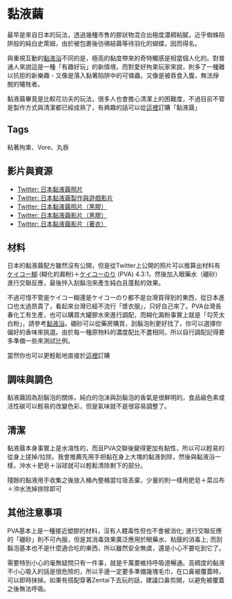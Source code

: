 黏液繭
=====
最早是來自日本的玩法，透過幾種市售的膠狀物混合出極度濃稠粘膩，近乎蜘蛛陷阱般的純白史萊姆，由於被包裹後彷彿結繭等待羽化的蝴蝶，因而得名。

與重視互動的[黏液浴](slime_bath.md)不同的是，極高的黏度帶來的奇特觸感是相當個人化的。對普通人來說這是一種「有趣好玩」的新情境，而對愛好拘束玩家來說，則多了一種難以抗拒的新樂趣 - 又像是落入黏著陷阱中的可憐蟲，又像是被吞食入腹，無法掙脫的犧牲者。

黏液繭畢竟是比較花功夫的玩法，很多人也會擔心清潔上的困難度，不過目前不管是製作方式與清潔都已經成熟了，有興趣的話可以從[這裡](http://stickysli.me/index.html#order)訂購「黏液繭」

## Tags

粘著拘束、Vore、丸吞

## 影片與資源

- [Twitter: 日本黏液繭照片](https://twitter.com/nebachoco/status/1190994999350923264)
- [Twitter: 日本黏液繭製作與遊戲影片](https://twitter.com/waniuroko/status/1206581130813554688?s=20)
- [Twitter: 日本黏液繭照片（黑膠）](https://twitter.com/nebachoco/status/1208013539425734659?s=20)
- [Twitter: 日本黏液繭影片（黑膠）](https://twitter.com/nebachoco/status/1227620216516931585)
- [Twitter: 日本黏液繭影片（著衣）](https://twitter.com/nebachoco/status/1183631384478285826)

## 材料

日本的黏液繭配方雖然沒有公開，但是從Twitter上公開的照片可以推算出材料有 [ケイコー糊](https://www.monotaro.com/g/01010482/) (糊化的澱粉)＋[ケイコーのり](https://www.monotaro.com/g/02653206/) (PVA) 4.3:1，然後加入眼藥水（硼砂）進行交聯反應，最後拌入刮鬍泡來產生純白且蓬鬆的效果。

不過可惜不管是ケイコー糊還是ケイコーのり都不是台灣買得到的東西，從日本進口也太過昂貴了，看起來台灣已經不流行「漿衣服」，只好自己來了。PVA台灣長春化工有生產，也可以購買大罐膠水來進行調配，而糊化澱粉事實上就是「勾芡太白粉」，請參考[黏液浴](slime_bath.md)。硼砂可以從藥房購買，刮鬍泡則更好找了，你可以選擇你偏好的香味來挑選。由於每一種原物料的濃度配比不盡相同，所以自行調配記得要多準備一些來測試比例。

當然你也可以更輕鬆地直接於[這裡](http://stickysli.me/index.html#order)訂購

## 調味與調色

黏液繭因為刮鬍泡的關係，純白的泡沫與刮鬍泡的香氣是很鮮明的，食品級色素或活性碳可以輕易的改變色彩，但是氣味就不是很容易調整了。

## 清潔

黏液繭本身事實上是水溶性的，而且PVA交聯後變得更加有黏性，所以可以輕易的從身上搓掉/拉除。我會推薦先用手把黏在身上大塊的黏液剝除，然後與黏液浴一樣，沖水＋肥皂＋浴球就可以輕鬆清除剩下的部分。

殘餘的黏液用手收集之後放入桶內整桶當垃圾丟棄，少量的則一樣用肥皂＋菜瓜布＋沖水洗掉排除即可

## 其他注意事項

PVA基本上是一種接近塑膠的材料，沒有人體毒性但也不會被消化; 進行交聯反應的「硼砂」則不可內服，但是其消毒效果廣泛應用於眼藥水、粘膜的消毒上; 而刮鬍泡基本也不是什麼適合吃的東西，所以雖然安全無虞，還是小心不要吃到它了。

需要特別小心的毫無疑問只有一件事，就是千萬要維持呼吸道暢通。高稠度的黏液不小心吸入的話是很危險的，所以手邊一定要多準備幾塊毛巾，在口鼻被覆蓋時，可以即時抹掉。如果有搭配穿著Zentai下去玩的話，建議口鼻剪開，以避免被覆蓋之後無法呼吸。